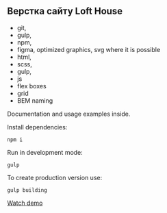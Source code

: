 ## Верстка сайту Loft House

- git,
- gulp,
- npm,
- figma, optimized graphics, svg where it is possible
- html,
- scss,
- gulp,
- js
- flex boxes
- grid
- BEM naming

Documentation and usage examples inside.

Install dependencies:
```
npm i
```

Run in development mode:
```
gulp
```

To create production version use:
```
gulp building
```

[Watch demo](https://bogdanpavliv.github.io/loft-house/)